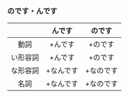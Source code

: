 ### のです・んです
| | んです | のです |
| :---: | :---: | :---: |
| 動詞 | +んです | +のです |
| い形容詞 | +んです | +のです |
| な形容詞 | +なんです | +なのです |
| 名詞 | +なんです | +なのです |
